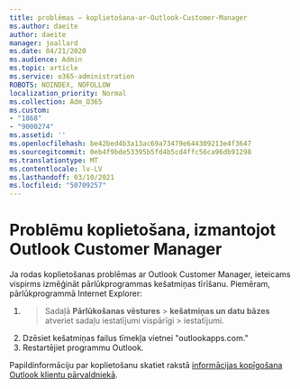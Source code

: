 ```yaml
---
title: problēmas — koplietošana-ar-Outlook-Customer-Manager
ms.author: daeite
author: daeite
manager: joallard
ms.date: 04/21/2020
ms.audience: Admin
ms.topic: article
ms.service: o365-administration
ROBOTS: NOINDEX, NOFOLLOW
localization_priority: Normal
ms.collection: Adm_O365
ms.custom:
- "1868"
- "9000274"
ms.assetid: ''
ms.openlocfilehash: be42bed4b3a13ac69a73479e644309213e4f3647
ms.sourcegitcommit: 0eb4f9bde53395b5fd4b5cd4ffc56ca96db91298
ms.translationtype: MT
ms.contentlocale: lv-LV
ms.lasthandoff: 03/10/2021
ms.locfileid: "50709257"
---
```

# <a name="problems-sharing-with-outlook-customer-manager"></a>Problēmu koplietošana, izmantojot Outlook Customer Manager

Ja rodas koplietošanas problēmas ar Outlook Customer Manager, ieteicams vispirms izmēģināt pārlūkprogrammas kešatmiņas tīrīšanu. Piemēram, pārlūkprogrammā Internet Explorer:

1.   >   Sadaļā **Pārlūkošanas vēstures**  >  **kešatmiņas un datu bāzes** atveriet sadaļu iestatījumi vispārīgi > iestatījumi.
2. Dzēsiet kešatmiņas failus tīmekļa vietnei "outlookapps.com."
3. Restartējiet programmu Outlook.

Papildinformāciju par koplietošanu skatiet rakstā [informācijas kopīgošana Outlook klientu pārvaldniekā](https://techcommunity.microsoft.com/t5/outlook-blog/sharing-how-to-keep-your-colleagues-in-the-loop/ba-p/35710).